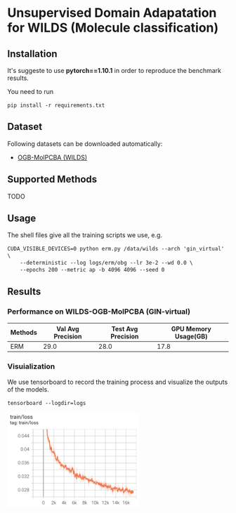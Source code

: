 # Unsupervised Domain Adapatation for WILDS (Molecule classification)

## Installation
It's suggeste to use **pytorch==1.10.1** in order to reproduce the benchmark results.

You need to run
```
pip install -r requirements.txt
```

## Dataset

Following datasets can be downloaded automatically:
- [OGB-MolPCBA (WILDS)](https://wilds.stanford.edu/datasets/)

## Supported Methods

TODO

## Usage
The shell files give all the training scripts we use, e.g.
```
CUDA_VISIBLE_DEVICES=0 python erm.py /data/wilds --arch 'gin_virtual' \
    --deterministic --log logs/erm/obg --lr 3e-2 --wd 0.0 \
    --epochs 200 --metric ap -b 4096 4096 --seed 0
```

## Results

### Performance on WILDS-OGB-MolPCBA (GIN-virtual)
| Methods | Val Avg Precision | Test Avg Precision | GPU Memory Usage(GB)|
| --- | --- | --- | --- |
| ERM | 29.0 | 28.0 | 17.8 |

### Visuialization
We use tensorboard to record the training process and visualize the outputs of the models. 
```
tensorboard --logdir=logs
```
<img src="./fig/ogb-molpcba_train_loss.png" width="300"/>
